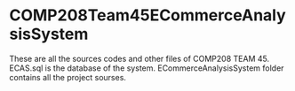 # COMP208Team45ECommerceAnalysisSystem
These are all the sources codes and other files of COMP208 TEAM 45.
ECAS.sql is the database of the system.
ECommerceAnalysisSystem folder contains all the project sourses.


